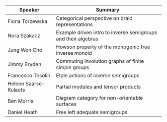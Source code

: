 
| Speaker               | Summary                                                       |
| --------------------- | ------------------------------------------------------------- |
| Fiona Torzewska       | Categorical perspective on braid representations              |
| Nora Szakacz          | Example driven intro to inverse semigroups and their algebras |
| Jung Won Cho          | Howson property of the monogenic free inverse monoid          |
| Jimmy Bryden          | Commuting involution graphs of finite simple groups           |
| Francesco Tesolin     | Etale actions of inverse semigroups                           |
| Heleen Saarse-Kulaots | Partial modules and tensor products                           |
| Ben Morris            | Diagram category for non-orientable surfaces                  |
| Daniel Heath          | Free left adequate semigroups                                 |
